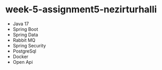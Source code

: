 # week-5-assignment5-nezirturhalli

- Java 17
- Spring Boot
- Spring Data
- Rabbit MQ
- Spring Security
- PostgreSql
- Docker 
- Open Api
 
